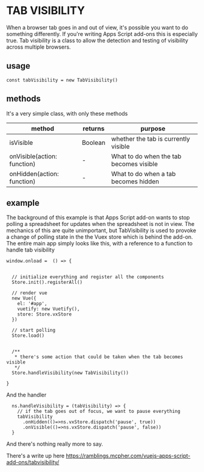 

# TAB VISIBILITY

When a browser tab goes in and out of view, it's possible you want to do something differently. If you're writing Apps Script add-ons this is especially true. Tab visibility is a class to allow the detection and testing of visibility across multiple browsers.

## usage

````
const tabVisibility = new TabVisibility()
````

## methods

It's a very simple class, with only these methods

| method | returns | purpose |
| --- | --- | --- |
| isVisible | Boolean | whether the tab is currently visible |
| onVisible(action: function) | - | What to do when the tab becomes visible |
| onHidden(action: function) | - | What to do when a tab becomes hidden |

## example

The background of this example is that Apps Script add-on wants to stop polling a spreadsheet for updates when the spreadsheet is not in view. The mechanics of this are quite unimportant, but TabVisibility is used to provoke a change of polling state in the the Vuex store which is behind the add-on. The entire main app simply looks like this, with a reference to a function to handle tab visibility

````
window.onload =  () => {

   
  // initialize everything and register all the components
  Store.init().registerAll()
  
  // render vue
  new Vue({
    el: '#app',
    vuetify: new Vuetify(),
    store: Store.vxStore
  })
  
  // start polling
  Store.load()
 

  /**
   * there's some action that could be taken when the tab becomes visible
   */
  Store.handleVisibility(new TabVisibility())

}
````
And the handler 
````
  ns.handleVisibility = (tabVisibility) => {
    // if the tab goes out of focus, we want to pause everything
    tabVisibility
      .onHidden(()=>ns.vxStore.dispatch('pause', true))
      .onVisible(()=>ns.vxStore.dispatch('pause', false))
  }
````

And there's nothing really more to say.

There's a write up here https://ramblings.mcpher.com/vuejs-apps-script-add-ons/tabvisibility/

